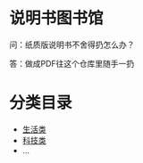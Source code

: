 # 说明书图书馆

问：纸质版说明书不舍得扔怎么办？

答：做成PDF往这个仓库里随手一扔

# 分类目录
* [生活类](https://github.com/lei1205/user_manual_library/tree/main/%E7%94%9F%E6%B4%BB%E7%B1%BB)
* [科技类](https://github.com/lei1205/user_manual_library/tree/main/%E7%A7%91%E6%8A%80%E7%B1%BB)
* ...
